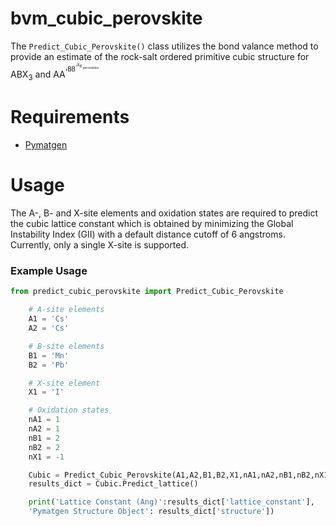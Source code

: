 # bvm_cubic_perovskite
  The ```Predict_Cubic_Perovskite()``` class utilizes the bond valance method to provide an estimate of the rock-salt ordered primitive cubic structure for ABX<sub>3</sub> and AA<sup>'<sup>BB<sup>'<sup>X<sub>6<sub> perovskites.
  
# Requirements
  - [Pymatgen](https://pymatgen.org/)
  
# Usage
  The A-, B- and X-site elements and oxidation states are required to predict the cubic lattice constant which is obtained by minimizing the Global Instability Index (GII) with a default distance cutoff of 6 angstroms. 
  Currently, only a single X-site is supported.  
  
### Example Usage 
  ```python
  from predict_cubic_perovskite import Predict_Cubic_Perovskite

      # A-site elements
      A1 = 'Cs'
      A2 = 'Cs'

      # B-site elements
      B1 = 'Mn'
      B2 = 'Pb'

      # X-site element
      X1 = 'I'

      # Oxidation states
      nA1 = 1
      nA2 = 1
      nB1 = 2
      nB2 = 2
      nX1 = -1

      Cubic = Predict_Cubic_Perovskite(A1,A2,B1,B2,X1,nA1,nA2,nB1,nB2,nX1)
      results_dict = Cubic.Predict_lattice()

      print('Lattice Constant (Ang)':results_dict['lattice_constant'],
      'Pymatgen Structure Object': results_dict['structure'])
  ```
